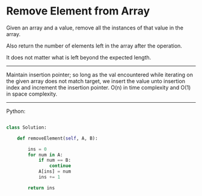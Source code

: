 # Remove Element from Array

Given an array and a value, remove all the instances of that value in the
array.

Also return the number of elements left in the array after the operation.

It does not matter what is left beyond the expected length.

---

Maintain insertion pointer; so long as the val encountered while iterating on
the given array does not match target, we insert the value unto insertion index
and increment the insertion pointer. O(n) in time complexity and O(1) in space
complexity.

---

Python:

```python

class Solution:

    def removeElement(self, A, B):

        ins = 0
        for num in A:
            if num == B:
                continue
            A[ins] = num
            ins += 1

        return ins
```
